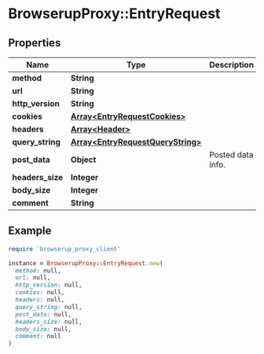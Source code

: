 # BrowserupProxy::EntryRequest

## Properties

| Name | Type | Description | Notes |
| ---- | ---- | ----------- | ----- |
| **method** | **String** |  |  |
| **url** | **String** |  |  |
| **http_version** | **String** |  |  |
| **cookies** | [**Array&lt;EntryRequestCookies&gt;**](EntryRequestCookies.md) |  |  |
| **headers** | [**Array&lt;Header&gt;**](Header.md) |  |  |
| **query_string** | [**Array&lt;EntryRequestQueryString&gt;**](EntryRequestQueryString.md) |  |  |
| **post_data** | **Object** | Posted data info. | [optional] |
| **headers_size** | **Integer** |  |  |
| **body_size** | **Integer** |  |  |
| **comment** | **String** |  | [optional] |

## Example

```ruby
require 'browserup_proxy_client'

instance = BrowserupProxy::EntryRequest.new(
  method: null,
  url: null,
  http_version: null,
  cookies: null,
  headers: null,
  query_string: null,
  post_data: null,
  headers_size: null,
  body_size: null,
  comment: null
)
```

